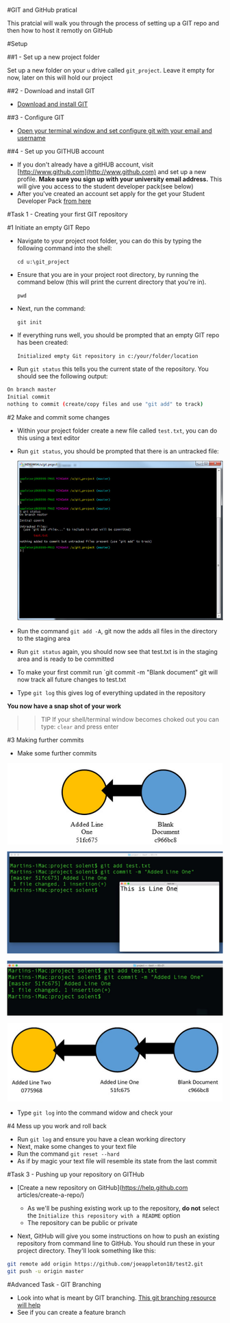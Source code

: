 #GIT and GitHub pratical 

This pratcial will walk you through the process of setting up a GIT repo and then how to host it remotly on GitHub

#Setup 


##1 - Set up a new project folder

Set up a new folder on your `u` drive called `git_project`. Leave it empty for now, later on this will hold our project

##2 - Download and install GIT 

- [Download and install GIT](README.md#how-to-install-Git)
 
##3 - Configure GIT 

- [Open your terminal window and set configure git with your email and username](https://github.com/joeappleton18/solentgit/blob/master/README.md#initial-configuration)


##4 - Set up you GITHUB account 

- If you don't already have a gitHUB account, visit [http://www.github.com](http://www.github.com) and set up a new profile. **Make sure you sign up with your university email address.** This will give you access to the student developer pack(see below)
- After you've created an account set apply for the get your Student Developer Pack [from here](https://education.github.com/pack)
 


#Task 1 - Creating your first GIT repository


#1 Initiate an empty GIT Repo

- Navigate to your project root folder, you can do this by typing the following command into the shell: 
 
	`cd u:\git_project`


- Ensure that you are in your project root directory, by running the command below (this will print the current directory that you're in). 
	
	`pwd`
    

- Next, run the command:

	`git init`

- If everything runs well, you should be prompted that an empty GIT repo has been created:

	 `Initialized empty Git repository in c:/your/folder/location`

- Run `git status` this tells you the current state of the repository. You should see the following output:

```bash
On branch master  
Initial commit 
nothing to commit (create/copy files and use "git add" to track) 
``` 
	 
	
#2 Make and commit some changes

- Within your project folder create a new file called `test.txt`, you can do this using a text editor

- Run `git status`, you should be prompted that there is an untracked file:
	
  ![](assets/bash_output.jpg) 

- Run the command `git add -A`, git now the adds all files in the directory to the staging area

- Run `git status` again, you should now see that test.txt is in the staging area and is ready to be committed

- To make your first commit run `git commit -m "Blank document" git will now track all future changes to test.txt

- Type `git log` this gives log of everything updated in the repository 	

**You now have a snap shot of your work**


>> TIP If your shell/terminal window becomes choked out you can type: `clear` and press enter
 


#3 Making further commits 

- Make some further commits

![](assets/commit1.jpg)

![](assets/commit2.jpg)

![](assets/log_output_2.jpg)

![](assets/multiple_commits.jpg)

- Type `git log` into the command widow and check your 


#4 Mess up you work and roll back

- Run `git log` and ensure you have  a clean working directory 
- Next, make some changes to your text file 
- Run the command `git reset --hard`
- As if by magic your text file will resemble its state from the last commit


#Task 3 - Pushing up your repository on GITHub


- [Create a new repository on GitHub](https://help.github.com articles/create-a-repo/)
	- As we'll be pushing existing work up to the repository, **do not** select the `Initialize this repository with a README` option
	- The repository can be public or private 

- Next, GitHub will give you some instructions on how to push an existing repository from command line to GitHub.  You should run these in your project directory. They'll look something like this:

```bash
git remote add origin https://github.com/joeappleton18/test2.git
git push -u origin master

```

#Advanced Task - GIT Branching

- Look into what is meant by GIT branching. [This git branching resource will help](https://git-scm.com/book/en/v2/Git-Branching-Basic-Branching-and-Merging)
- See if you can create a feature branch


